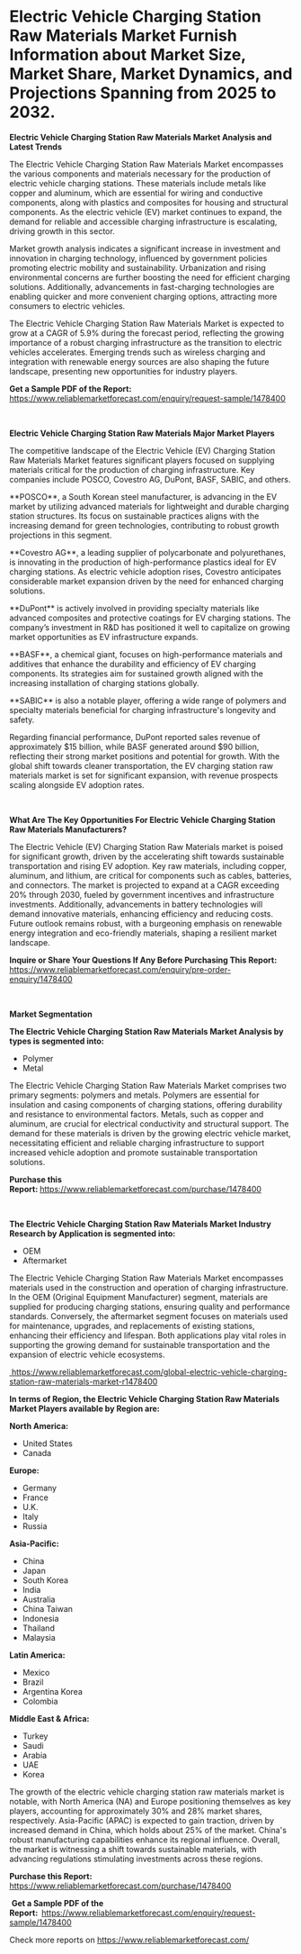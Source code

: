 <p><h1>Electric Vehicle Charging Station Raw Materials Market Furnish Information about Market Size, Market Share, Market Dynamics, and Projections Spanning from 2025 to 2032.</h1></p><p><strong>Electric Vehicle Charging Station Raw Materials Market Analysis and Latest Trends</strong></p>
<p><p>The Electric Vehicle Charging Station Raw Materials Market encompasses the various components and materials necessary for the production of electric vehicle charging stations. These materials include metals like copper and aluminum, which are essential for wiring and conductive components, along with plastics and composites for housing and structural components. As the electric vehicle (EV) market continues to expand, the demand for reliable and accessible charging infrastructure is escalating, driving growth in this sector.</p><p>Market growth analysis indicates a significant increase in investment and innovation in charging technology, influenced by government policies promoting electric mobility and sustainability. Urbanization and rising environmental concerns are further boosting the need for efficient charging solutions. Additionally, advancements in fast-charging technologies are enabling quicker and more convenient charging options, attracting more consumers to electric vehicles.</p><p>The Electric Vehicle Charging Station Raw Materials Market is expected to grow at a CAGR of 5.9% during the forecast period, reflecting the growing importance of a robust charging infrastructure as the transition to electric vehicles accelerates. Emerging trends such as wireless charging and integration with renewable energy sources are also shaping the future landscape, presenting new opportunities for industry players.</p></p>
<p><strong>Get a Sample PDF of the Report:&nbsp;</strong> <a href="https://www.reliablemarketforecast.com/enquiry/request-sample/1478400?utm_campaign=2314&utm_medium=2&utm_source=Github&utm_content=ia&utm_term=23032025&utm_id=electric-vehicle-charging-station-raw-materials">https://www.reliablemarketforecast.com/enquiry/request-sample/1478400</a></p>
<p>&nbsp;</p>
<p><strong>Electric Vehicle Charging Station Raw Materials Major Market Players</strong></p>
<p><p>The competitive landscape of the Electric Vehicle (EV) Charging Station Raw Materials Market features significant players focused on supplying materials critical for the production of charging infrastructure. Key companies include POSCO, Covestro AG, DuPont, BASF, SABIC, and others.</p><p>**POSCO**, a South Korean steel manufacturer, is advancing in the EV market by utilizing advanced materials for lightweight and durable charging station structures. Its focus on sustainable practices aligns with the increasing demand for green technologies, contributing to robust growth projections in this segment.</p><p>**Covestro AG**, a leading supplier of polycarbonate and polyurethanes, is innovating in the production of high-performance plastics ideal for EV charging stations. As electric vehicle adoption rises, Covestro anticipates considerable market expansion driven by the need for enhanced charging solutions.</p><p>**DuPont** is actively involved in providing specialty materials like advanced composites and protective coatings for EV charging stations. The company’s investment in R&D has positioned it well to capitalize on growing market opportunities as EV infrastructure expands.</p><p>**BASF**, a chemical giant, focuses on high-performance materials and additives that enhance the durability and efficiency of EV charging components. Its strategies aim for sustained growth aligned with the increasing installation of charging stations globally.</p><p>**SABIC** is also a notable player, offering a wide range of polymers and specialty materials beneficial for charging infrastructure's longevity and safety.</p><p>Regarding financial performance, DuPont reported sales revenue of approximately $15 billion, while BASF generated around $90 billion, reflecting their strong market positions and potential for growth. With the global shift towards cleaner transportation, the EV charging station raw materials market is set for significant expansion, with revenue prospects scaling alongside EV adoption rates.</p></p>
<p>&nbsp;</p>
<p><strong>What Are The Key Opportunities For Electric Vehicle Charging Station Raw Materials Manufacturers?</strong></p>
<p><p>The Electric Vehicle (EV) Charging Station Raw Materials market is poised for significant growth, driven by the accelerating shift towards sustainable transportation and rising EV adoption. Key raw materials, including copper, aluminum, and lithium, are critical for components such as cables, batteries, and connectors. The market is projected to expand at a CAGR exceeding 20% through 2030, fueled by government incentives and infrastructure investments. Additionally, advancements in battery technologies will demand innovative materials, enhancing efficiency and reducing costs. Future outlook remains robust, with a burgeoning emphasis on renewable energy integration and eco-friendly materials, shaping a resilient market landscape.</p></p>
<p><strong>Inquire or Share Your Questions If Any Before Purchasing This Report:</strong> <a href="https://www.reliablemarketforecast.com/enquiry/pre-order-enquiry/1478400?utm_campaign=2314&utm_medium=2&utm_source=Github&utm_content=ia&utm_term=23032025&utm_id=electric-vehicle-charging-station-raw-materials">https://www.reliablemarketforecast.com/enquiry/pre-order-enquiry/1478400</a></p>
<p>&nbsp;</p>
<p><strong>Market Segmentation</strong></p>
<p><strong>The Electric Vehicle Charging Station Raw Materials Market Analysis by types is segmented into:</strong></p>
<p><ul><li>Polymer</li><li>Metal</li></ul></p>
<p><p>The Electric Vehicle Charging Station Raw Materials Market comprises two primary segments: polymers and metals. Polymers are essential for insulation and casing components of charging stations, offering durability and resistance to environmental factors. Metals, such as copper and aluminum, are crucial for electrical conductivity and structural support. The demand for these materials is driven by the growing electric vehicle market, necessitating efficient and reliable charging infrastructure to support increased vehicle adoption and promote sustainable transportation solutions.</p></p>
<p><strong>Purchase this Report:&nbsp;</strong><a href="https://www.reliablemarketforecast.com/purchase/1478400?utm_campaign=2314&utm_medium=2&utm_source=Github&utm_content=ia&utm_term=23032025&utm_id=electric-vehicle-charging-station-raw-materials">https://www.reliablemarketforecast.com/purchase/1478400</a></p>
<p>&nbsp;</p>
<p><strong>The Electric Vehicle Charging Station Raw Materials Market Industry Research by Application is segmented into:</strong></p>
<p><ul><li>OEM</li><li>Aftermarket</li></ul></p>
<p><p>The Electric Vehicle Charging Station Raw Materials Market encompasses materials used in the construction and operation of charging infrastructure. In the OEM (Original Equipment Manufacturer) segment, materials are supplied for producing charging stations, ensuring quality and performance standards. Conversely, the aftermarket segment focuses on materials used for maintenance, upgrades, and replacements of existing stations, enhancing their efficiency and lifespan. Both applications play vital roles in supporting the growing demand for sustainable transportation and the expansion of electric vehicle ecosystems.</p></p>
<p><a href="https://www.reliablemarketforecast.com/global-electric-vehicle-charging-station-raw-materials-market-r1478400?utm_campaign=2314&utm_medium=2&utm_source=Github&utm_content=ia&utm_term=23032025&utm_id=electric-vehicle-charging-station-raw-materials">&nbsp;https://www.reliablemarketforecast.com/global-electric-vehicle-charging-station-raw-materials-market-r1478400</a></p>
<p><strong>In terms of Region, the Electric Vehicle Charging Station Raw Materials Market Players available by Region are:</strong></p>
<p>
    <p> <strong> North America: </strong>
        <ul>
            <li>United States</li>
            <li>Canada</li>
        </ul>
        </p> 
    <p> <strong> Europe: </strong>
        <ul>
            <li>Germany</li>
            <li>France</li>
            <li>U.K.</li>
            <li>Italy</li>
            <li>Russia</li>
        </ul>
        </p> 
    <p> <strong> Asia-Pacific: </strong>
        <ul>
            <li>China</li>
            <li>Japan</li>
            <li>South Korea</li>
            <li>India</li>
            <li>Australia</li>
            <li>China Taiwan</li>
            <li>Indonesia</li>
            <li>Thailand</li>
            <li>Malaysia</li>
        </ul>
        </p> 
    <p> <strong> Latin America: </strong>
        <ul>
            <li>Mexico</li>
            <li>Brazil</li>
            <li>Argentina Korea</li>
            <li>Colombia</li>
        </ul>
        </p> 
    <p> <strong> Middle East & Africa: </strong>
        <ul>
            <li>Turkey</li>
            <li>Saudi</li>
            <li>Arabia</li>
            <li>UAE</li>
            <li>Korea</li>
        </ul>
    </p>
    </p>
<p><p>The growth of the electric vehicle charging station raw materials market is notable, with North America (NA) and Europe positioning themselves as key players, accounting for approximately 30% and 28% market shares, respectively. Asia-Pacific (APAC) is expected to gain traction, driven by increased demand in China, which holds about 25% of the market. China's robust manufacturing capabilities enhance its regional influence. Overall, the market is witnessing a shift towards sustainable materials, with advancing regulations stimulating investments across these regions.</p></p>
<p><strong>Purchase this Report: </strong><a href="https://www.reliablemarketforecast.com/purchase/1478400?utm_campaign=2314&utm_medium=2&utm_source=Github&utm_content=ia&utm_term=23032025&utm_id=electric-vehicle-charging-station-raw-materials">https://www.reliablemarketforecast.com/purchase/1478400</a></p>
<p>&nbsp;<strong>Get a Sample PDF of the Report:&nbsp;&nbsp;</strong><a href="https://www.reliablemarketforecast.com/enquiry/request-sample/1478400?utm_campaign=2314&utm_medium=2&utm_source=Github&utm_content=ia&utm_term=23032025&utm_id=electric-vehicle-charging-station-raw-materials">https://www.reliablemarketforecast.com/enquiry/request-sample/1478400</a></p>
<p><strong></strong></p>
<p>Check more reports on <a href="https://www.reliablemarketforecast.com/?utm_campaign=2314&utm_medium=2&utm_source=Github&utm_content=ia&utm_term=23032025&utm_id=electric-vehicle-charging-station-raw-materials">https://www.reliablemarketforecast.com/</a></p>